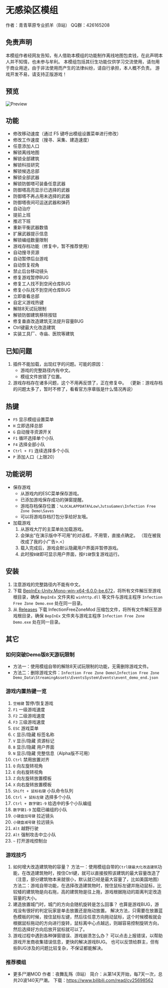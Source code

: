 # 无感染区模组

作者：青青草原专业抓羊（B站）
QQ群：426165208

## 免责声明

本模组作者经网友告知，有人借助本模组的功能制作离线地图包卖钱，在此声明本人并不知情，也未参与牟利。
本模组包括其衍生功能仅供学习交流使用，请勿用于商业用途，由于非法使用而产生的法律纠纷，请自行承担，本人概不负责。
游戏开发不易，请支持正版游戏！

## 预览

![Preview](https://gitee.com/floss/InfectionFreeZoneMod/raw/main/Preview.png)

## 功能

* 修改移动速度（通过 F5 键呼出模组设置菜单进行修改）
* 修改工作速度（搜寻、采集、建造速度）
* 任意添加人口
* 解锁离线地图
* 解锁全部建筑
* 解锁科技研究
* 解锁候选总部
* 解锁全部武器
* 解锁防御塔可装备任意武器
* 防御塔高亮显示已选择的武器
* 防御塔不再占用未选择的武器
* 防御塔夜间可运送武器和弹药
* 自动治疗
* 提前上班
* 推迟下班
* 重新平衡武器数值
* 扩展武器提示信息
* 解锁编组数量限制
* 游戏存档功能（修复中，暂不推荐使用）
* 自动搜寻资源
* 自动暂停后台游戏
* 自动恢复视角
* 禁止后台移动镜头
* 修复游戏暂停BUG
* 修复工人找不到空闲仓库BUG
* 修复小队找不到空闲仓库BUG
* 立即查看总部
* 自定义游戏热键
* 解除8天试玩限制
* 解锁防御建筑移除按钮
* 修复垂直改造建筑无法提升容量BUG
* Ctrl键最大化改造建筑
* 实装工具厂、寺庙、医院等建筑

## 已知问题

1. 插件不能加载，出现红字的问题。可能的原因：
   * 游戏的完整路径内有中文。
   * 模组文件放错了位置。
2. 游戏存档存在诸多问题，这个不用再反馈了，正在修复中。
  （更新：游戏存档的问题太多了，暂时不修了，看看官方序章版是什么情况再说）

## 热键

* `F5` 显示模组设置菜单
* `H` 立即选择总部
* `G` 自动搜寻资源开关
* `F1` 循环选择单个小队
* `F4` 选择全部小队
* `Ctrl + F1` 连续选择多个小队
* `P` 添加人口（上限20）

## 功能说明

* 保存游戏
  * 从游戏内的ESC菜单保存游戏。
  * 已添加游戏保存成功的弹窗提醒。
  * 游戏存档保存位置：`%LOCALAPPDATA%Low\JutsuGames\Infection Free Zone Demo\Saves`
  * 可以将游戏存档打包分享给好友哦。
* 加载游戏
  1. 从游戏大厅的主菜单处加载游戏。
  2. 会弹出“在演示版中不可用”的对话框，不用管，直接点确定。
    （现在被我改成了我的小广告>.<）
  3. 载入完成后，游戏会默认隐藏用户界面并暂停游戏。
  4. 此时按`B键`即可显示用户界面，按`F1键`恢复游戏运行。

## 安装

1. 注意游戏的完整路径内不能有中文。
2. 下载 [BepInEx-Unity.Mono-win-x64-6.0.0-be.672](https://builds.bepinex.dev/projects/bepinex_be/672/BepInEx-Unity.Mono-win-x64-6.0.0-be.672%2B472e950.zip)，将所有文件解压至游戏根目录，确保 `BepInEx` 文件夹和 `winhttp.dll` 等文件与游戏主程序 `Infection Free Zone Demo.exe` 处在同一目录。
3. 从 [Releases](https://gitee.com/floss/InfectionFreeZoneMod/releases/latest) 下载 InfectionFreeZoneMod 压缩包文件，将所有文件解压至游戏根目录，确保 `BepInEx` 文件夹与游戏主程序 `Infection Free Zone Demo.exe` 处在同一目录。

## 其它

### 如何突破Demo版8天游玩限制

* 方法一：使用模组自带的解除8天试玩限制的功能，无需删除游戏文件。
* 方法二：删除游戏文件：`Infection Free Zone Demo\Infection Free Zone Demo_Data\StreamingAssets\EventsSystem\Events\event_demo_end.json`

### 游戏内置热键一览

1. `空格键` 暂停/恢复游戏
2. `F1` 一级游戏速度
3. `F2` 二级游戏速度
4. `F3` 三级游戏速度
5. `ESC` 游戏菜单
6. `C` 显示/隐藏 标签名称
7. `V` 显示/隐藏 资源标记
8. `B` 显示/隐藏 用户界面
9. `N` 显示/隐藏 完整信息（Alpha版不可用）
10. `Ctrl` 禁用放置对齐
11. `Q` 向左旋转视角
12. `E` 向右旋转视角
13. `Z` 向左旋转放置模板
14. `X` 向右旋转放置模板
15. `Shift + 鼠标右键` 小队命令队列
16. `Ctrl + 鼠标左键` 选择多个小队
17. `Ctrl + 数字键1-9` 给选中的多个小队编组
18. `数字键1-9` 加载已编组的小队
19. `小键盘加号键` 拉近镜头
20. `小键盘减号键` 拉远镜头
21. `Alt` 越野行驶
22. `Alt` 强制攻击中立小队
23. `~` 打开游戏控制台

### 游戏技巧

1. 如何增大改造建筑物的容量？
   方法一：使用模组自带的`Ctrl键最大化改造建筑`功能，在改造建筑物时，按住Ctrl键，就可以直接按照该建筑的最大容量改造了（注意，部分建筑物本来就很小，默认就已经是最大容量了，比如美国地图）
   方法二：游戏自带功能，在选择改造建筑物时，按住鼠标左键并拖动鼠标，比较矮的建筑物是向右拖，高的建筑物是往上拖，游戏根据拖动的距离判定改造容量的大小。
2. 建造放置城门时，城门的方向会随机旋转是怎么回事？
   也算是游戏BUG，游戏没有很好的判定玩家是单击放置还是拖动放置。
   解决方法，只需要在放置蓝色模板的时候，按住鼠标左键，然后往任意方向拖动鼠标，这个时候模板就会根据鼠标拖动的方向进行旋转，鼠标离中心点越远，则越容易控制旋转方向，然后选择好方向后放开鼠标就可以了。
3. 游戏过程中遇到各种弹窗错误、游戏崩溃怎么办？
   可以点击上报错误，以帮助游戏开发商收集错误信息，更快的解决游戏BUG。
   也可以反馈给群主，但有些BUG涉及的问题比较复杂，不保证都能解决。

### 推荐模组

* 更多尸潮MOD
  作者：夜舞乱殇（B站）
  简介：从第14天开始，每7天一次，总共20波140天尸潮。
  下载：<https://www.bilibili.com/read/cv25698562>
